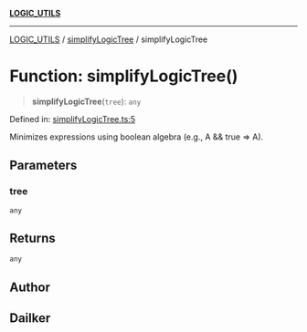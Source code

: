 [**LOGIC_UTILS**](../../README.md)

***

[LOGIC_UTILS](../../README.md) / [simplifyLogicTree](../README.md) / simplifyLogicTree

# Function: simplifyLogicTree()

> **simplifyLogicTree**(`tree`): `any`

Defined in: [simplifyLogicTree.ts:5](https://github.com/dailker/everyutil/blob/cee559aadda9e0c298e06364cba9020e97a8b19b/src/logic/simplifyLogicTree.ts#L5)

Minimizes expressions using boolean algebra (e.g., A && true => A).

## Parameters

### tree

`any`

## Returns

`any`

## Author

## Dailker
